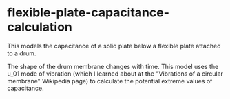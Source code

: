 # flexible-plate-capacitance-calculation
This models the capacitance of a solid plate below a flexible plate attached to a drum.

The shape of the drum membrane changes with time. This model uses the u_01 mode of vibration (which I learned about at the "Vibrations of a circular membrane" Wikipedia page) to calculate the potential extreme values of capacitance.
